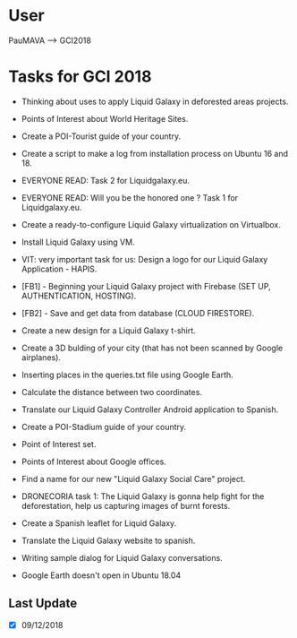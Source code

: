 ﻿# User

PauMAVA --> GCI2018

# Tasks for GCI 2018

- Thinking about uses to apply Liquid Galaxy in deforested areas          projects.

- Points of Interest about World Heritage Sites.

- Create a POI-Tourist guide of your country.
     
- Create a script to make a log from installation process on Ubuntu 16    and 18.
     
- EVERYONE READ: Task 2 for Liquidgalaxy.eu.
     
- EVERYONE READ: Will you be the honored one ? Task 1 for    Liquidgalaxy.eu.
     
- Create a ready-to-configure Liquid Galaxy virtualization on    Virtualbox.
     
- Install Liquid Galaxy using VM.
     
- VIT: very important task for us: Design a logo for our Liquid Galaxy    Application - HAPIS.
     
- [FB1] - Beginning your Liquid Galaxy project with Firebase (SET UP,    AUTHENTICATION, HOSTING).
          
- [FB2] - Save and get data from database (CLOUD FIRESTORE).
     
- Create a new design for a Liquid Galaxy t-shirt.
     
- Create a 3D bulding of your city (that has not been scanned by Google    airplanes).
     
 - Inserting places in the queries.txt file using Google Earth.
     
 - Calculate the distance between two coordinates.
     
 - Translate our Liquid Galaxy Controller Android application to Spanish.
     
-  Create a POI-Stadium guide of your country.
     
- Point of Interest set.
     
- Points of Interest about Google offices.
     
- Find a name for our new "Liquid Galaxy Social Care" project.
     
- DRONECORIA task 1: The Liquid Galaxy is gonna help fight for the    deforestation, help us capturing images of burnt forests.
     
- Create a Spanish leaflet for Liquid Galaxy.
     
- Translate the Liquid Galaxy website to spanish.
     
- Writing sample dialog for Liquid Galaxy conversations.

- Google Earth doesn't open in Ubuntu 18.04

## Last Update

 - [x] 09/12/2018


